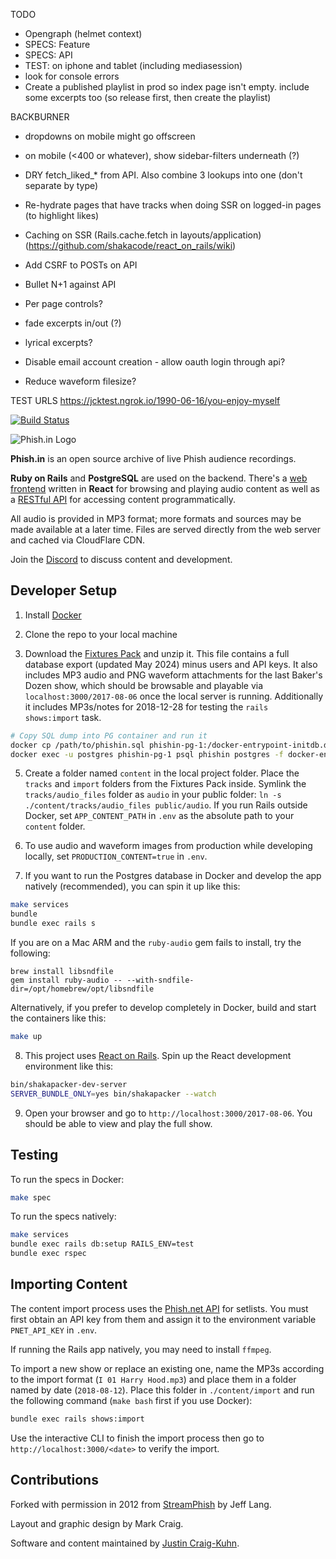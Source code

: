 TODO
 * Opengraph (helmet context)
 * SPECS: Feature
 * SPECS: API
 * TEST: on iphone and tablet (including mediasession)
 * look for console errors
 * Create a published playlist in prod so index page isn't empty. include some excerpts too (so release first, then create the playlist)

 BACKBURNER
  * dropdowns on mobile might go offscreen
  * on mobile (<400 or whatever), show sidebar-filters underneath (?)
  * DRY fetch_liked_* from API. Also combine 3 lookups into one (don't separate by type)

  * Re-hydrate pages that have tracks when doing SSR on logged-in pages (to highlight likes)
  * Caching on SSR (Rails.cache.fetch in layouts/application) (https://github.com/shakacode/react_on_rails/wiki)
  * Add CSRF to POSTs on API
  * Bullet N+1 against API
  * Per page controls?

  * fade excerpts in/out (?)
  * lyrical excerpts?
  * Disable email account creation - allow oauth login through api?

  * Reduce waveform filesize?


TEST URLS
https://jcktest.ngrok.io/1990-06-16/you-enjoy-myself


[![Build Status](https://app.travis-ci.com/jcraigk/phishin.svg?branch=main)](https://travis-ci.org/jcraigk/phishin)

![Phish.in Logo](https://i.imgur.com/Zmj586L.jpg)

**Phish.in** is an open source archive of live Phish audience recordings.

**Ruby on Rails** and **PostgreSQL** are used on the backend. There's a [web frontend](https://phish.in) written in **React** for browsing and playing audio content as well as a [RESTful API](https://phish.in/api-docs) for accessing content programmatically.

All audio is provided in MP3 format; more formats and sources may be made available at a later time. Files are served directly from the web server and cached via CloudFlare CDN.

Join the [Discord](https://discord.gg/KZWFsNN) to discuss content and development.


## Developer Setup

1. Install [Docker](https://www.docker.com/)

2. Clone the repo to your local machine

4. Download the [Fixtures Pack](https://www.dropbox.com/scl/fi/ysnbbsbpylm0ny9dygjbc/PhishinDevFixtures.zip?rlkey=bj5kuqvyppixe4cmw8sz30twz&st=qzw4hl4v&dl=0) and unzip it. This file contains a full database export (updated May 2024) minus users and API keys. It also includes MP3 audio and PNG waveform attachments for the last Baker's Dozen show, which should be browsable and playable via `localhost:3000/2017-08-06` once the local server is running. Additionally it includes MP3s/notes for 2018-12-28 for testing the `rails shows:import` task.

```bash
# Copy SQL dump into PG container and run it
docker cp /path/to/phishin.sql phishin-pg-1:/docker-entrypoint-initdb.d/dump.sql
docker exec -u postgres phishin-pg-1 psql phishin postgres -f docker-entrypoint-initdb.d/dump.sql
```

5. Create a folder named `content` in the local project folder. Place the `tracks` and `import` folders from the Fixtures Pack inside. Symlink the `tracks/audio_files` folder as `audio` in your public folder: `ln -s ./content/tracks/audio_files public/audio`. If you run Rails outside Docker, set `APP_CONTENT_PATH` in `.env` as the absolute path to your `content` folder.

6. To use audio and waveform images from production while developing locally, set `PRODUCTION_CONTENT=true` in `.env`.

7. If you want to run the Postgres database in Docker and develop the app natively (recommended), you can spin it up like this:

```bash
make services
bundle
bundle exec rails s
```

If you are on a Mac ARM and the `ruby-audio` gem fails to install, try the following:

```
brew install libsndfile
gem install ruby-audio -- --with-sndfile-dir=/opt/homebrew/opt/libsndfile
```

Alternatively, if you prefer to develop completely in Docker, build and start the containers like this:

```bash
make up
```

8. This project uses [React on Rails](https://github.com/shakacode/react_on_rails). Spin up the React development environment like this:

```bash
bin/shakapacker-dev-server
SERVER_BUNDLE_ONLY=yes bin/shakapacker --watch
```

9. Open your browser and go to `http://localhost:3000/2017-08-06`. You should be able to view and play the full show.


## Testing

To run the specs in Docker:

```bash
make spec
```

To run the specs natively:

```bash
make services
bundle exec rails db:setup RAILS_ENV=test
bundle exec rspec
```


## Importing Content

The content import process uses the [Phish.net API](https://docs.phish.net/) for setlists. You must first obtain an API key from them and assign it to the environment variable `PNET_API_KEY` in `.env`.

If running the Rails app natively, you may need to install `ffmpeg`.

To import a new show or replace an existing one, name the MP3s according to the import format (`I 01 Harry Hood.mp3`) and place them in a folder named by date (`2018-08-12`). Place this folder in `./content/import` and run the following command (`make bash` first if you use Docker):

```bash
bundle exec rails shows:import
```

Use the interactive CLI to finish the import process then go to `http://localhost:3000/<date>` to verify the import.


## Contributions

Forked with permission in 2012 from [StreamPhish](https://github.com/jeffplang/streamphish/) by Jeff Lang.

Layout and graphic design by Mark Craig.

Software and content maintained by [Justin Craig-Kuhn](https://github.com/jcraigk).
